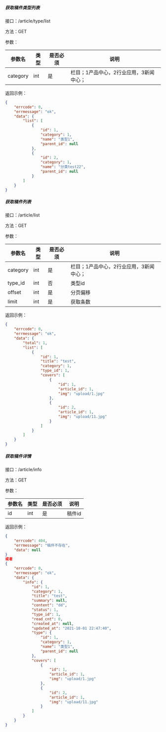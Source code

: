 ##### 获取稿件类型列表

接口：/article/type/list

方法：GET

参数：

| 参数名   | 类型 | 是否必须 | 说明                                    |
| -------- | ---- | -------- | --------------------------------------- |
| category | int  | 是       | 栏目；1产品中心，2行业应用，3新闻中心； |

返回示例：

```json
{
    "errcode": 0,
    "errmessage": "ok",
    "data": {
        "list": [
            {
                "id": 1,
                "category": 1,
                "name": "类型1",
                "parent_id": null
            },
            {
                "id": 2,
                "category": 1,
                "name": "分类test22",
                "parent_id": null
            }
        ]
    }
}
```

##### 获取稿件列表

接口：/article/list

方法：GET

参数：

| 参数名   | 类型 | 是否必须 | 说明                                    |
| -------- | ---- | -------- | --------------------------------------- |
| category | int  | 是       | 栏目；1产品中心，2行业应用，3新闻中心； |
| type_id  | int  | 否       | 类型id                                  |
| offset   | int  | 是       | 分页偏移                                |
| limit    | int  | 是       | 获取条数                                |

返回示例：

```json
{
    "errcode": 0,
    "errmessage": "ok",
    "data": {
        "total": 1,
        "list": [
            {
                "id": 1,
                "title": "test",
                "category": 1,
                "type_id": 1,
                "covers": [
                    {
                        "id": 1,
                        "article_id": 1,
                        "img": "upload/1.jpg"
                    },
                    {
                        "id": 2,
                        "article_id": 1,
                        "img": "upload/11.jpg"
                    }
                ]
            }
        ]
    }
}
```

##### 获取稿件详情

接口：/article/info

方法：GET

参数：

| 参数名 | 类型 | 是否必须 | 说明   |
| ------ | ---- | -------- | ------ |
| id     | int  | 是       | 稿件id |

返回示例：

```json
{
    "errcode": 404,
    "errmessage": "稿件不存在",
    "data": null
}
或者
{
    "errcode": 0,
    "errmessage": "ok",
    "data": {
        "info": {
            "id": 1,
            "category": 1,
            "title": "test",
            "summary": null,
            "content": "dd",
            "status": 1,
            "type_id": 1,
            "read_cnt": 0,
            "created_at": null,
            "updated_at": "2021-10-01 22:47:40",
            "type": {
                "id": 1,
                "category": 1,
                "name": "类型1",
                "parent_id": null
            },
            "covers": [
                {
                    "id": 1,
                    "article_id": 1,
                    "img": "upload/1.jpg"
                },
                {
                    "id": 2,
                    "article_id": 1,
                    "img": "upload/11.jpg"
                }
            ]
        }
    }
}
```

